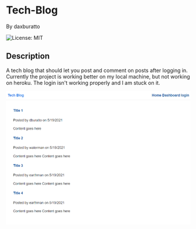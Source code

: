 # Tech-Blog

By daxburatto

![License: MIT](https://img.shields.io/badge/License-MIT-yellow.svg)

## Description

A tech blog that should let you post and comment on posts after logging in. Currently the project is working better on my local machine, but not working on heroku. The login isn't working properly and I am stuck on it.

![Tech Blog image](public/images/tech-blog-local.png)
